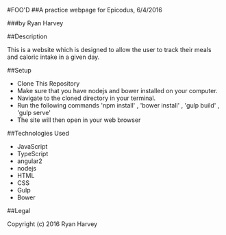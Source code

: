 #FOO'D
##A practice webpage for Epicodus, 6/4/2016

###by Ryan Harvey

##Description

This is a website which is designed to allow the user to track their meals and caloric intake in a given day.

##Setup

* Clone This Repository
* Make sure that you have nodejs and bower installed on your computer.
* Navigate to the cloned directory in your terminal.
* Run the following commands  'npm install' , 'bower install' , 'gulp build' , 'gulp serve'
* The site will then open in your web browser

##Technologies Used

* JavaScript
* TypeScript
* angular2
* nodejs
* HTML
* CSS
* Gulp
* Bower

##Legal

Copyright (c) 2016 Ryan Harvey
